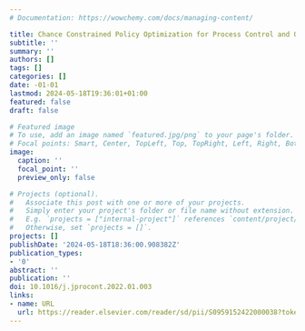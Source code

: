 ```yaml
---
# Documentation: https://wowchemy.com/docs/managing-content/

title: Chance Constrained Policy Optimization for Process Control and Optimization
subtitle: ''
summary: ''
authors: []
tags: []
categories: []
date: -01-01
lastmod: 2024-05-18T19:36:01+01:00
featured: false
draft: false

# Featured image
# To use, add an image named `featured.jpg/png` to your page's folder.
# Focal points: Smart, Center, TopLeft, Top, TopRight, Left, Right, BottomLeft, Bottom, BottomRight.
image:
  caption: ''
  focal_point: ''
  preview_only: false

# Projects (optional).
#   Associate this post with one or more of your projects.
#   Simply enter your project's folder or file name without extension.
#   E.g. `projects = ["internal-project"]` references `content/project/deep-learning/index.md`.
#   Otherwise, set `projects = []`.
projects: []
publishDate: '2024-05-18T18:36:00.908382Z'
publication_types:
- '0'
abstract: ''
publication: ''
doi: 10.1016/j.jprocont.2022.01.003
links:
- name: URL
  url: https://reader.elsevier.com/reader/sd/pii/S0959152422000038?token=9D10BA75FC1FDFDABD49CB98F41128B819726E7C1BA1B05362EBB1548FF906A0A3A53377BB60C70EF31F130448E28BDA&originRegion=eu-west-1&originCreation=20230516130625
---
```

